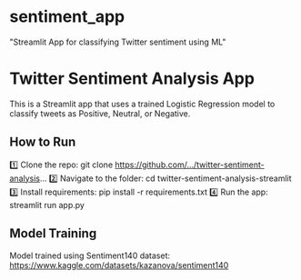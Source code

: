 # sentiment_app
"Streamlit App for classifying Twitter sentiment using ML"


# Twitter Sentiment Analysis App
This is a Streamlit app that uses a trained Logistic Regression model to classify tweets as Positive, Neutral, or Negative.
## How to Run
1️⃣ Clone the repo:
git clone https://github.com/.../twitter-sentiment-analysis...
2️⃣ Navigate to the folder:
cd twitter-sentiment-analysis-streamlit
3️⃣ Install requirements:
pip install -r requirements.txt
4️⃣ Run the app:
streamlit run app.py
## Model Training
Model trained using Sentiment140 dataset:  
https://www.kaggle.com/datasets/kazanova/sentiment140
